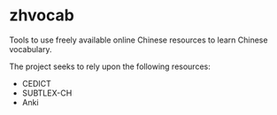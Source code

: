 # zhvocab

Tools to use freely available online Chinese resources to learn
Chinese vocabulary.

The project seeks to rely upon the following resources:

- CEDICT
- SUBTLEX-CH
- Anki

